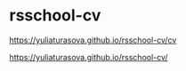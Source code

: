 # rsschool-cv

https://yuliaturasova.github.io/rsschool-cv/cv

https://yuliaturasova.github.io/rsschool-cv/
